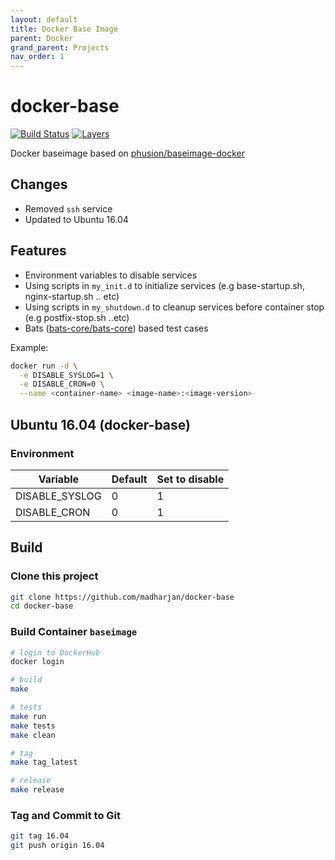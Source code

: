 ```yaml
---
layout: default
title: Docker Base Image
parent: Docker
grand_parent: Projects
nav_order: 1
---
```

# docker-base

[![Build Status](https://travis-ci.com/madharjan/docker-base.svg?branch=master)](https://travis-ci.com/madharjan/docker-base)
[![Layers](https://images.microbadger.com/badges/image/madharjan/docker-base.svg)](http://microbadger.com/images/madharjan/docker-base)

Docker baseimage based on [phusion/baseimage-docker](https://github.com/phusion/baseimage-docker)

## Changes

* Removed `ssh` service
* Updated to Ubuntu 16.04

## Features

* Environment variables to disable services
* Using scripts in `my_init.d` to initialize services (e.g base-startup.sh, nginx-startup.sh .. etc)
* Using scripts in `my_shutdown.d` to cleanup services before container stop (e.g postfix-stop.sh ..etc)
* Bats ([bats-core/bats-core](https://github.com/bats-core/bats-core)) based test cases

Example:

```bash
docker run -d \
  -e DISABLE_SYSLOG=1 \
  -e DISABLE_CRON=0 \
  --name <container-name> <image-name>:<image-version>
```

## Ubuntu 16.04 (docker-base)

### Environment

| Variable       | Default | Set to disable |
|----------------|---------|----------------|
| DISABLE_SYSLOG | 0       | 1              |
| DISABLE_CRON   | 0       | 1              |

## Build

### Clone this project

```bash
git clone https://github.com/madharjan/docker-base
cd docker-base
```

### Build Container `baseimage`

```bash
# login to DockerHub
docker login

# build
make

# tests
make run
make tests
make clean

# tag
make tag_latest

# release
make release
```

### Tag and Commit to Git

```bash
git tag 16.04
git push origin 16.04
```
